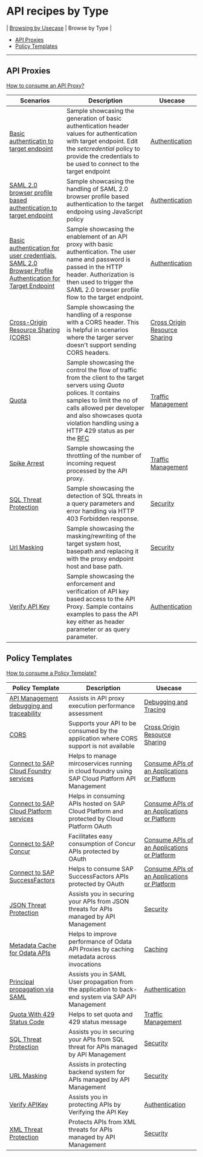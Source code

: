 # API recipes by Type
\| [Browsing by Usecase](./api-recipes-by-usecase.md) \|  Browse by Type \|

* [API Proxies](#api-proxies)
* [Policy Templates](#policy-templates)
---
## API Proxies
[How to consume an API Proxy?](https://help.sap.com/viewer/66d066d903c2473f81ec33acfe2ccdb4/Cloud/en-US/9342a932441e45cd9636eb0a01a89958.html)

| Scenarios | Description | Usecase |
| --- | --- | --- |
| [Basic authenticatin to target endpoint](./authentication/basicauthentication) | Sample showcasing the generation of basic authentication header values for authentication with target endpoint. Edit the *setcredential* policy to provide the credentials to be used to connect to the target endpoint | [Authentication](./api-recipes-by-usecase.md#Authentication) |
| [SAML 2.0 browser profile based authentication to target endpoint](./authentication/saml) | Sample showcasing the handling of SAML 2.0 browser profile based authentication to the target endpoing using JavaScript policy | [Authentication](./api-recipes-by-usecase.md#Authentication) |
| [Basic authentication for user credentials, SAML 2.0 Browser Profile Authentication for Target Endpoint](./authentication/basictosamlauth) | Sample showcasing the enablement of an API proxy with basic authentication. The user name and password is passed in the HTTP header. Authorization is then used to trigger the SAML 2.0 browser profile flow to the target endpoint. | [Authentication](./api-recipes-by-usecase.md#Authentication) |
| [Cross-Origin Resource Sharing (CORS)](./cors) | Sample showcasing the handling of a response with a CORS header. This is helpful in scenarios where the targer server doesn't support sending CORS headers. | [Cross Origin Resource Sharing](./api-recipes-by-usecase.md#cors) |
| [Quota](./quota) | Sample showcasing the control the flow of traffic from the client to the target servers using *Quota* polices. It contains samples to limit the no of calls allowed per developer and also showcases quota violation handling using a HTTP 429 status as per the [RFC](https://tools.ietf.org/html/rfc6585#page-3) | [Traffic Management](./api-recipes-by-usecase.md#traffic) |
| [Spike Arrest](./spikearrest) | Sample showcasing the throttling of the number of incoming request processed by the API proxy. | [Traffic Management](./api-recipes-by-usecase.md#traffic) |
| [SQL Threat Protection](./sqlthreatprotection) | Sample showcasing the detection of SQL threats in a query parameters and error handling via HTTP 403 Forbidden response. | [Security](./api-recipes-by-usecase.md#security) |
| [Url Masking](./urlmask) | Sample showcasing the masking/rewriting of the target system host, basepath and replacing it with the proxy endpoint host and base path. | [Security](./api-recipes-by-usecase.md#security) |
| [Verify API Key](./verifyapikey) | Sample showcasing the enforcement and verification of API key based access to the API Proxy. Sample contains examples to pass the API key either as header parameter or as query parameter. | [Authentication](./api-recipes-by-usecase.md#Authentication) |

## Policy Templates
[How to consume a Policy Template?](./policy-templates/README.md)

Policy Template|Description|Usecase |
---|---| --- |
[API Management debugging and traceability](for/api-management-debugging-and-traceability)|Assists in API proxy execution performance assessment| [Debugging and Tracing](./api-recipes-by-usecase.md#debugging-and-tracing) |
[CORS](for/CORS)| Supports your API to be consumed by the application where CORS support is not available| [Cross Origin Resource Sharing](./api-recipes-by-usecase.md#cors)|
[Connect to SAP Cloud Foundry services](for/connect-to-sap-cloud-foundry-services)|Helps to manage mircoservices running in cloud foundry using SAP Cloud Platform API Management| [Consume APIs  of an Applications or Platform](./api-recipes-by-usecase.md#Connectivity) |
[Connect to SAP Cloud Platform services](for/connect-to-sap-cloud-platform-services)|Helps in consuming APIs hosted on SAP Cloud Platform and protected by Cloud Platform OAuth| [Consume APIs  of an Applications or Platform](./api-recipes-by-usecase.md#Connectivity) |
[Connect to SAP Concur](for/connect-to-sap-concur)|Facilitates easy consumption of Concur APIs protected by OAuth| [Consume APIs  of an Applications or Platform](./api-recipes-by-usecase.md#Connectivity) |
[Connect to SAP SuccessFactors](for/connect-to-sap-successfactors)| Helps to consume SAP SuccessFactors APIs protected by OAuth| [Consume APIs  of an Applications or Platform](./api-recipes-by-usecase.md#Connectivity) |
[JSON Threat Protection](for/json-threat-protection)|Assists you in securing your APIs from JSON threats for APIs managed by API Management| [Security](./api-recipes-by-usecase.md#security) |
[Metadata Cache for Odata APIs](for/metadata-cache-for-odata-apis)|Helps to improve performance of Odata API Proxies by caching metadata across invocations| [Caching](./api-recipes-by-usecase.md#caching) |
[Principal propagation via SAML](for/principal-propagation-via-saml)|Assists you in SAML User propagation from the application to back-end system via SAP API Management| [Authentication](./api-recipes-by-usecase.md#Authentication) |
[Quota With 429 Status Code](for/quota-with-429-status-code)|Helps to set quota and 429 status message| [Traffic Management](./api-recipes-by-usecase.md#traffic) |
[SQL Threat Protection](for/sql-threat-protection)|Assists you in securing your APIs from SQL threat for APIs managed by API Management| [Security](./api-recipes-by-usecase.md#security) |
[URL Masking](for/url-masking)|Assists in protecting backend system for APIs managed by API Management| [Security](./api-recipes-by-usecase.md#security) |
[Verify APIKey](for/verify-api-key)|Assists you in protecting APIs by Verifying the API Key | [Authentication](./api-recipes-by-usecase.md#Authentication) |
[XML Threat Protection](for/xml-threat-protection)|Protects APIs from XML threats for APIs managed by API Management| [Security](./api-recipes-by-usecase.md#security) |

